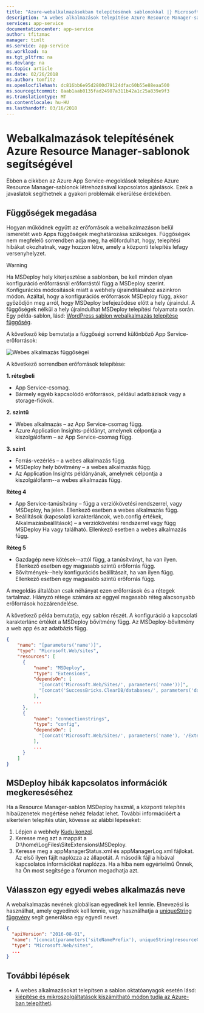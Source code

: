 ```yaml
---
title: "Azure-webalkalmazásokban telepítésének sablonokkal |} Microsoft Docs"
description: "A webes alkalmazások telepítése Azure Resource Manager-sablonok létrehozásával kapcsolatos ajánlások."
services: app-service
documentationcenter: app-service
author: tfitzmac
manager: timlt
ms.service: app-service
ms.workload: na
ms.tgt_pltfrm: na
ms.devlang: na
ms.topic: article
ms.date: 02/26/2018
ms.author: tomfitz
ms.openlocfilehash: dc816bb6e95d2800d79124dfac60b55e88eaa500
ms.sourcegitcommit: 8aab1aab0135fad24987a311b42a1c25a839e9f3
ms.translationtype: MT
ms.contentlocale: hu-HU
ms.lasthandoff: 03/16/2018
---
```

# <a name="guidance-on-deploying-web-apps-by-using-azure-resource-manager-templates"></a>Webalkalmazások telepítésének Azure Resource Manager-sablonok segítségével

Ebben a cikkben az Azure App Service-megoldások telepítése Azure Resource Manager-sablonok létrehozásával kapcsolatos ajánlások. Ezek a javaslatok segíthetnek a gyakori problémák elkerülése érdekében.

## <a name="define-dependencies"></a>Függőségek megadása

Hogyan működnek együtt az erőforrások a webalkalmazáson belül ismeretét web Apps függőségek meghatározása szükséges. Függőségek nem megfelelő sorrendben adja meg, ha előfordulhat, hogy, telepítési hibákat okozhatnak, vagy hozzon létre, amely a központi telepítés lefagy versenyhelyzet.

> [!WARNING]
> Ha MSDeploy hely kiterjesztése a sablonban, be kell minden olyan konfiguráció erőforrásnál erőforrástól függ a MSDeploy szerint. Konfigurációs módosítások miatt a webhely újraindításához aszinkron módon. Azáltal, hogy a konfigurációs erőforrások MSDeploy függ, akkor győződjön meg arról, hogy MSDeploy befejeződése előtt a hely újraindul. A függőségek nélkül a hely újraindulhat MSDeploy telepítési folyamata során. Egy példa-sablon, lásd: [WordPress sablon webalkalmazás telepítése függőség](https://github.com/davidebbo/AzureWebsitesSamples/blob/master/ARMTemplates/WordpressTemplateWebDeployDependency.json).

A következő kép bemutatja a függőségi sorrend különböző App Service-erőforrások:

![Webes alkalmazás függőségei](media/web-sites-rm-template-guidance/web-dependencies.png)

A következő sorrendben erőforrások telepítése:

**1. rétegbeli**
* App Service-csomag.
* Bármely egyéb kapcsolódó erőforrások, például adatbázisok vagy a storage-fiókok.

**2. szintű**
* Webes alkalmazás – az App Service-csomag függ.
* Azure Application Insights-példányt, amelynek célpontja a kiszolgálófarm – az App Service-csomag függ.

**3. szint**
* Forrás-vezérlés – a webes alkalmazás függ.
* MSDeploy hely bővítmény – a webes alkalmazás függ.
* Az Application Insights példányának, amelynek célpontja a kiszolgálófarm--a webes alkalmazás függ.

**Réteg 4**
* App Service-tanúsítvány – függ a verziókövetési rendszerrel, vagy MSDeploy, ha jelen. Ellenkező esetben a webes alkalmazás függ.
* Beállítások (kapcsolati karakterláncok, web.config értékek, Alkalmazásbeállítások) – a verziókövetési rendszerrel vagy függ MSDeploy Ha vagy található. Ellenkező esetben a webes alkalmazás függ.

**Réteg 5**
* Gazdagép neve kötések--attól függ, a tanúsítványt, ha van ilyen. Ellenkező esetben egy magasabb szintű erőforrás függ.
* Bővítmények--hely konfigurációs beállításait, ha van ilyen függ. Ellenkező esetben egy magasabb szintű erőforrás függ.

A megoldás általában csak néhányat ezen erőforrások és a rétegek tartalmaz. Hiányzó rétege számára az eggyel magasabb réteg alacsonyabb erőforrások hozzárendelése.

A következő példa bemutatja, egy sablon részét. A konfiguráció a kapcsolati karakterlánc értékét a MSDeploy bővítmény függ. Az MSDeploy-bővítmény a web app és az adatbázis függ.

```json
{
    "name": "[parameters('name')]",
    "type": "Microsoft.Web/sites",
    "resources": [
      {
          "name": "MSDeploy",
          "type": "Extensions",
          "dependsOn": [
            "[concat('Microsoft.Web/Sites/', parameters('name'))]",
            "[concat('SuccessBricks.ClearDB/databases/', parameters('databaseName'))]"
          ],
          ...
      },
      {
          "name": "connectionstrings",
          "type": "config",
          "dependsOn": [
            "[concat('Microsoft.Web/Sites/', parameters('name'), '/Extensions/MSDeploy')]"
          ],
          ...
      }
    ]
}
```

## <a name="find-information-about-msdeploy-errors"></a>MSDeploy hibák kapcsolatos információk megkereséséhez

Ha a Resource Manager-sablon MSDeploy használ, a központi telepítés hibaüzenetek megértése nehéz feladat lehet. További információért a sikertelen telepítés után, kövesse az alábbi lépéseket:

1. Lépjen a webhely [Kudu konzol](https://github.com/projectkudu/kudu/wiki/Kudu-console).
2. Keresse meg azt a mappát a D:\home\LogFiles\SiteExtensions\MSDeploy.
3. Keresse meg a appManagerStatus.xml és appManagerLog.xml fájlokat. Az első ilyen fájlt naplózza az állapotát. A második fájl a hibával kapcsolatos információkat naplózza. Ha a hiba nem egyértelmű Önnek, ha Ön most segítsége a fórumon megadhatja azt.

## <a name="choose-a-unique-web-app-name"></a>Válasszon egy egyedi webes alkalmazás neve

A webalkalmazás nevének globálisan egyedinek kell lennie. Elnevezési is használhat, amely egyedinek kell lennie, vagy használhatja a [uniqueString függvény](../azure-resource-manager/resource-group-template-functions-string.md#uniquestring) segít generálása egy egyedi nevet.

```json
{
  "apiVersion": "2016-08-01",
  "name": "[concat(parameters('siteNamePrefix'), uniqueString(resourceGroup().id))]",
  "type": "Microsoft.Web/sites",
  ...
}
```

## <a name="next-steps"></a>További lépések

* A webes alkalmazásokat telepítsen a sablon oktatóanyagok esetén lásd: [kiépítése és mikroszolgáltatások kiszámítható módon tudja az Azure-ban telepítheti](app-service-deploy-complex-application-predictably.md).